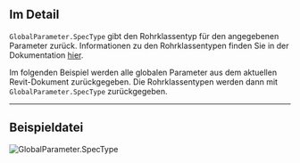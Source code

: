 ## Im Detail
`GlobalParameter.SpecType` gibt den Rohrklassentyp für den angegebenen Parameter zurück. Informationen zu den Rohrklassentypen finden Sie in der Dokumentation [hier](https://help.autodesk.com/view/RVT/2025/DEU/?guid=Revit_API_Revit_API_Developers_Guide_Introduction_Application_and_Document_Units_html).

Im folgenden Beispiel werden alle globalen Parameter aus dem aktuellen Revit-Dokument zurückgegeben. Die Rohrklassentypen werden dann mit `GlobalParameter.SpecType` zurückgegeben.
___
## Beispieldatei

![GlobalParameter.SpecType](./Revit.Elements.GlobalParameter.SpecType_img.jpg)
